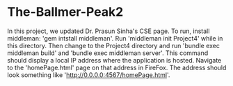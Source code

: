 The-Ballmer-Peak2
=================
In this project, we updated Dr. Prasun Sinha's CSE page.
To run, install middleman: 'gem intstall middleman'. Run 'middleman init Project4' while in this directory. Then change to the Project4 directory and run 'bundle exec middleman build' and 'bundle exec middleman server'. This command should display a local IP address where the application is hosted. Navigate to the 'homePage.html' page on that address in FireFox. The address should look something like 'http://0.0.0.0:4567/homePage.html'.
